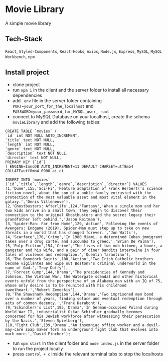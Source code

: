 # Movie Library

A simple movie library

## Tech-Stack

`React`,
`Styled-Components`,
`React-Hooks`,
`Axios`,
`Node.js`,
`Express`,
`MySQL`,
`MySQL Workbench`,
`npm`

## Install project

- clone project
- run `npm i` in the client and the server folder to install all necessary dependencies
- add `.env` file in the server folder containing `PORT=your_port_for_the_localhost` and `PASSWORD=your_password_for_MYSQL_user_ root`
- connect to MySQL Database on your localhost, create the schema `movieLibrary` and add the following tables:

```
CREATE TABLE `movies` (
`id` int NOT NULL AUTO_INCREMENT,
`title` text NOT NULL,
`length` int NOT NULL,
`genre` text NOT NULL,
`description` text NOT NULL,
`director` text NOT NULL,
PRIMARY KEY (`id`)
) ENGINE=InnoDB AUTO_INCREMENT=11 DEFAULT CHARSET=utf8mb4 COLLATE=utf8mb4_0900_ai_ci

INSERT INTO `movies` (`id`,`title`,`length`,`genre`,`description`,`director`) VALUES
(1,'Dune',155,'Sci-Fi','Feature adaptation of Frank Herbert\'s science fiction novel, about the son of a noble family entrusted with the protection of the most valuable asset and most vital element in the galaxy.','Denis Villeneuve'),
(2,'Ghostbusters: Afterlife',124,'Fantasy','When a single mom and her two kids arrive in a small town, they begin to discover their connection to the original Ghostbusters and the secret legacy their grandfather left behind.','Jason Reitman'),
(3,'Spider-Man: Far from Home',129,'Action','Following the events of Avengers: Endgame (2019), Spider-Man must step up to take on new threats in a world that has changed forever.','Jon Watts'),
(4,'Scarface',170,'Crime','In 1980 Miami, a determined Cuban immigrant takes over a drug cartel and succumbs to greed.','Brian De Palma'),
(5,'Pulp Fiction',154,'Crime','The lives of two mob hitmen, a boxer, a gangster and his wife, and a pair of diner bandits intertwine in four tales of violence and redemption.','Quentin Tarantino'),
(6,'The Boondock Saints',108,'Action','Two Irish Catholic brothers become vigilantes and wipe out Boston\'s criminal underworld in the name of God.','Troy Duffy'),
(7,'Forrest Gump',144,'Drama','The presidencies of Kennedy and Johnson, the Vietnam War, the Watergate scandal and other historical events unfold from the perspective of an Alabama man with an IQ of 75, whose only desire is to be reunited with his childhood sweetheart.','Robert Zemeckis'),
(8,'The Shawshank Redemption',144,'Drama','Two imprisoned men bond over a number of years, finding solace and eventual redemption through acts of common decency.','Frank Darabont'),
(9,'Schindler\'s List',195,'Drama','In German-occupied Poland during World War II, industrialist Oskar Schindler gradually becomes concerned for his Jewish workforce after witnessing their persecution by the Nazis.','Steven Spielberg'),
(10,'Fight Club',139,'Drama','An insomniac office worker and a devil-may-care soap maker form an underground fight club that evolves into much more.','David Fincher');
```

- run `npm start` in the client folder and `node index.js` in the server folder to run the project locally
- press `control + c` inside the relevant terminal tabs to stop the localhosts

